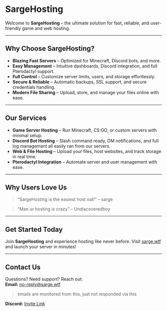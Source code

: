 # SargeHosting

Welcome to **SargeHosting** – the ultimate solution for fast, reliable, and user-friendly game and web hosting.  

---

## Why Choose SargeHosting?

- **Blazing Fast Servers** – Optimized for Minecraft, Discord bots, and more.  
- **Easy Management** – Intuitive dashboards, Discord integration, and full Pterodactyl support.  
- **Full Control** – Customize server limits, users, and storage effortlessly.  
- **Secure & Reliable** – Automatic backups, SSL support, and secure credentials handling.  
- **Modern File Sharing** – Upload, store, and manage your files online with ease.  

---

## Our Services

- **Game Server Hosting** – Run Minecraft, CS:GO, or custom servers with minimal setup.
- **Discord Bot Hosting** – Slash command ready, DM notifications, and full log management all easily ran from our servers.  
- **Web & File Hosting** – Upload your files, host websites, and track storage in real time.  
- **Pterodactyl Integration** – Automate server and user management with ease.  

---

## Why Users Love Us

> “SargeHosting is the easiest host oat!” – sarge  

> “Man ur hosting is crazy” – Undiscoveredboy

---

## Get Started Today

Join **SargeHosting** and experience hosting like never before. Visit [sarge.wtf](https://sarge.wtf) and launch your server in minutes!

---

## Contact Us

Questions? Need support? Reach out:  
**Email:** no-reply@sarge.wtf 
> emails are monitored from this, just not responded via this

**Discord:** [Invite Link](https://discord.gg/sg5Dek5ah4)

